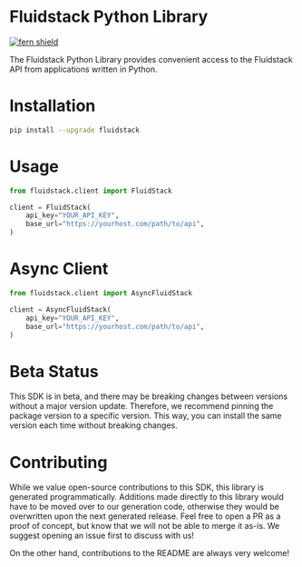 <!-- Begin Title, generated by Fern  -->
# Fluidstack Python Library

[![fern shield](https://img.shields.io/badge/%F0%9F%8C%BF-SDK%20generated%20by%20Fern-brightgreen)](https://github.com/fern-api/fern)

The Fluidstack Python Library provides convenient access to the Fluidstack API from applications written in Python.
<!-- End Title  -->

<!-- Begin Installation, generated by Fern  -->
# Installation

```sh
pip install --upgrade fluidstack
```
<!-- End Installation  -->

<!-- Begin Usage, generated by Fern  -->
# Usage

```python
from fluidstack.client import FluidStack

client = FluidStack(
    api_key="YOUR_API_KEY",
    base_url="https://yourhost.com/path/to/api",
)
```
<!-- End Usage  -->

<!-- Begin Async Usage, generated by Fern  -->
# Async Client

```python
from fluidstack.client import AsyncFluidStack

client = AsyncFluidStack(
    api_key="YOUR_API_KEY",
    base_url="https://yourhost.com/path/to/api",
)
```
<!-- End Async Usage  -->

<!-- Begin Status, generated by Fern  -->
# Beta Status

This SDK is in beta, and there may be breaking changes between versions without a major 
version update. Therefore, we recommend pinning the package version to a specific version. 
This way, you can install the same version each time without breaking changes.
<!-- End Status  -->

<!-- Begin Contributing, generated by Fern  -->
# Contributing

While we value open-source contributions to this SDK, this library is generated programmatically. 
Additions made directly to this library would have to be moved over to our generation code, 
otherwise they would be overwritten upon the next generated release. Feel free to open a PR as
 a proof of concept, but know that we will not be able to merge it as-is. We suggest opening 
an issue first to discuss with us!

On the other hand, contributions to the README are always very welcome!
<!-- End Contributing  -->

